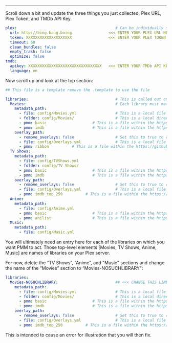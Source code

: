 
---

Scroll down a bit and update the three things you just collected; Plex URL, Plex Token, and TMDb API Key.

```yaml
plex:                                           # Can be individually specified per library as well
  url: http://bing.bang.boing                <<< ENTER YOUR PLEX URL HERE
  token: XXXXXXXXXXXXXXXXXXXX                <<< ENTER YOUR PLEX TOKEN HERE
  timeout: 60
  clean_bundles: false
  empty_trash: false
  optimize: false
tmdb:
  apikey: XXXXXXXXXXXXXXXXXXXXXXXXXXXXXXXX   <<< ENTER YOUR TMDb API KEY HERE
  language: en
```

Now scroll up and look at the top section:

```yaml
## This file is a template remove the .template to use the file

libraries:                                      # This is called out once within the config.yml file
  Movies:                                       # Each library must match the Plex library name
    metadata_path:
      - file: config/Movies.yml                 # This is a local file on the system
      - folder: config/Movies/                  # This is a local directory on the system
      - pmm: basic                    # This is a file within the https://github.com/meisnate12/Plex-Meta-Manager-Configs Repository
      - pmm: imdb                     # This is a file within the https://github.com/meisnate12/Plex-Meta-Manager-Configs Repository
    overlay_path:
      - remove_overlays: false                  # Set this to true to remove all overlays
      - file: config/Overlays.yml               # This is a local file on the system
      - pmm: ribbon          # This is a file within the https://github.com/meisnate12/Plex-Meta-Manager-Configs Repository
  TV Shows:
    metadata_path:
      - file: config/TVShows.yml
      - folder: config/TV Shows/
      - pmm: basic                    # This is a file within the https://github.com/meisnate12/Plex-Meta-Manager-Configs Repository
      - pmm: imdb                     # This is a file within the https://github.com/meisnate12/Plex-Meta-Manager-Configs Repository
    overlay_path:
      - remove_overlays: false                  # Set this to true to remove all overlays
      - file: config/Overlays.yml               # This is a local file on the system
      - pmm: imdb_top_250          # This is a file within the https://github.com/meisnate12/Plex-Meta-Manager-Configs Repository
  Anime:
    metadata_path:
      - file: config/Anime.yml
      - pmm: basic                    # This is a file within the https://github.com/meisnate12/Plex-Meta-Manager-Configs Repository
      - pmm: anilist                  # This is a file within the https://github.com/meisnate12/Plex-Meta-Manager-Configs Repository
  Music:
    metadata_path:
      - file: config/Music.yml
```

You will ultimately need an entry here for each of the libraries on which you want PMM to act.  Those top-level elements [Movies, TV Shows, Anime, Music] are names of libraries on your Plex server.

For now, delete the “TV Shows”, “Anime”, and "Music" sections and change the name of the “Movies” section to “Movies-NOSUCHLIBRARY":

```yaml
libraries:
  Movies-NOSUCHLIBRARY:                         ## <<< CHANGE THIS LINE
    metadata_path:
      - file: config/Movies.yml                 # This is a local file on the system
      - folder: config/Movies/                  # This is a local directory on the system
      - pmm: basic                    # This is a file within the https://github.com/meisnate12/Plex-Meta-Manager-Configs Repository
      - pmm: imdb                     # This is a file within the https://github.com/meisnate12/Plex-Meta-Manager-Configs Repository
    overlay_path:
      - remove_overlays: false                  # Set this to true to remove all overlays
      - file: config/Overlays.yml               # This is a local file on the system
      - pmm: imdb_top_250          # This is a file within the https://github.com/meisnate12/Plex-Meta-Manager-Configs Repository
```

This is intended to cause an error for illustration that you will then fix.
